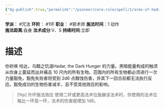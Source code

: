 ```yaml
---
{"dg-publish":true,"permalink":"/pioneer/core-rule/spell/1/arms-of-hadar/","dgPassFrontmatter":true}
---
```


**学派**： #咒法
**环阶**： #1环
**职业**： #邪术师
**施法时间**：1 动作  
**施法距离**:自身
**法术成分**:V、S
**持续时间**:立即
# 描述
你祈唤 哈达，乌黯之饥渴Hadar, the Dark Hunger 的力量。黑暗能量构成的触须从你身上蔓延而出并痛击 10 尺内的所有生物。范围内的所有生物都必须进行一次力量豁免，豁免失败者将受到 2d6 点黯蚀伤害，并其下一回合前都无法执行反应。豁免成功的生物伤害减半，且不受其他效应的影响。  

>[!tip] 升环施法效应
>使用二环或更高法术位施展该法术时，你使用的法术位每比一环高一环，法术的伤害就增加 1d6。
